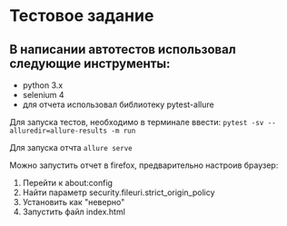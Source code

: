 # Тестовое задание 
## В написании автотестов использовал следующие инструменты:</h2>
 * python 3.x
 * selenium 4
 * для отчета использовал библиотеку pytest-allure

Для запуска тестов, необходимо в терминале ввести:
`pytest -sv --alluredir=allure-results -m run`

Для запуска отчта
`allure serve`

Можно запустить отчет в firefox, предварительно настроив браузер:
1. Перейти к about:config
2. Найти параметр security.fileuri.strict_origin_policy
3. Установить как "неверно"
4. Запустить файл index.html

